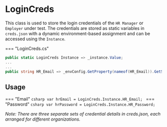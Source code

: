 # LoginCreds

This class is used to store the login credentials of the `HR Manager` or `Employer` under test. The credentials are stored as static variables in `creds.json` with a dynamic environment-based assignment and can be accessed using the `Instance`.

=== "LoginCreds.cs"

```csharp 
public static LoginCreds Instance => _instance.Value;
...
...
public string HR_Email => _envConfig.GetProperty(nameof(HR_Email)).GetString();
```

## Usage

=== "Email"
	```csharp
	var hrEmail = LoginCreds.Instance.HR_Email;
	```
=== "Password"
	```csharp
	var hrPassword = LoginCreds.Instance.HR_Password;
	```

_Note: There are three separate sets of credential details in creds.json, each arranged for different organizations._
